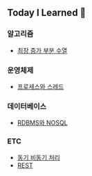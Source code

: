## Today I Learned :runner:


### 알고리즘

- [최장 증가 부분 수열](https://github.com/daseullll/TIL/blob/master/Algorithm/%EC%B5%9C%EC%9E%A5%EC%A6%9D%EA%B0%80%EC%88%98%EC%97%B4.md)

### 운영체제

- [프로세스와 스레드](https://github.com/daseullll/TIL/blob/master/Operating%20System/%ED%94%84%EB%A1%9C%EC%84%B8%EC%8A%A4%EC%99%80%EC%8A%A4%EB%A0%88%EB%93%9C.md)

### 데이터베이스

- [RDBMS와 NOSQL]()

### ETC

- [동기 비동기 처리](https://github.com/daseullll/TIL/blob/master/ETC/%EB%8F%99%EA%B8%B0%EB%B9%84%EB%8F%99%EA%B8%B0.md)
- [REST](https://github.com/daseullll/TIL/blob/master/ETC/REST.md)
